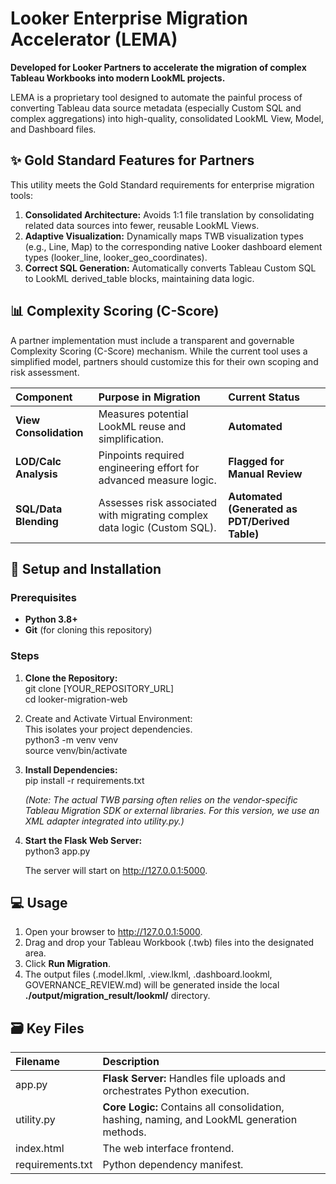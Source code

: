 # **Looker Enterprise Migration Accelerator (LEMA)**

**Developed for Looker Partners to accelerate the migration of complex Tableau Workbooks into modern LookML projects.**

LEMA is a proprietary tool designed to automate the painful process of converting Tableau data source metadata (especially Custom SQL and complex aggregations) into high-quality, consolidated LookML View, Model, and Dashboard files.

## **✨ Gold Standard Features for Partners**

This utility meets the Gold Standard requirements for enterprise migration tools:

1. **Consolidated Architecture:** Avoids 1:1 file translation by consolidating related data sources into fewer, reusable LookML Views.  
2. **Adaptive Visualization:** Dynamically maps TWB visualization types (e.g., Line, Map) to the corresponding native Looker dashboard element types (looker\_line, looker\_geo\_coordinates).  
3. **Correct SQL Generation:** Automatically converts Tableau Custom SQL to LookML derived\_table blocks, maintaining data logic.

## **📊 Complexity Scoring (C-Score)**

A partner implementation must include a transparent and governable Complexity Scoring (C-Score) mechanism. While the current tool uses a simplified model, partners should customize this for their own scoping and risk assessment.

| Component | Purpose in Migration | Current Status |
| :---- | :---- | :---- |
| **View Consolidation** | Measures potential LookML reuse and simplification. | **Automated** |
| **LOD/Calc Analysis** | Pinpoints required engineering effort for advanced measure logic. | **Flagged for Manual Review** |
| **SQL/Data Blending** | Assesses risk associated with migrating complex data logic (Custom SQL). | **Automated (Generated as PDT/Derived Table)** |

## **🚀 Setup and Installation**

### **Prerequisites**

* **Python 3.8+**  
* **Git** (for cloning this repository)

### **Steps**

1. **Clone the Repository:**  
   git clone \[YOUR\_REPOSITORY\_URL\]  
   cd looker-migration-web

2. Create and Activate Virtual Environment:  
   This isolates your project dependencies.  
   python3 \-m venv venv  
   source venv/bin/activate

3. **Install Dependencies:**  
   pip install \-r requirements.txt

   *(Note: The actual TWB parsing often relies on the vendor-specific Tableau Migration SDK or external libraries. For this version, we use an XML adapter integrated into utility.py.)*  
4. **Start the Flask Web Server:**  
   python3 app.py

   The server will start on http://127.0.0.1:5000.

## **💻 Usage**

1. Open your browser to http://127.0.0.1:5000.  
2. Drag and drop your Tableau Workbook (.twb) files into the designated area.  
3. Click **Run Migration**.  
4. The output files (.model.lkml, .view.lkml, .dashboard.lookml, GOVERNANCE\_REVIEW.md) will be generated inside the local **./output/migration\_result/lookml/** directory.

## **🗃️ Key Files**

| Filename | Description |
| :---- | :---- |
| app.py | **Flask Server:** Handles file uploads and orchestrates Python execution. |
| utility.py | **Core Logic:** Contains all consolidation, hashing, naming, and LookML generation methods. |
| index.html | The web interface frontend. |
| requirements.txt | Python dependency manifest. |

